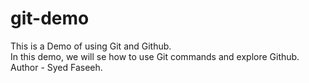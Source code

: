 # git-demo
This is a Demo of using Git  and Github.
<br>
In this demo, we will se how to use Git commands and explore Github.
Author - Syed Faseeh.

